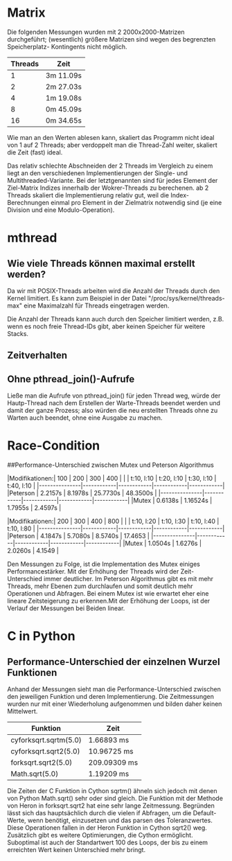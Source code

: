 # Matrix

Die folgenden Messungen wurden mit 2 2000x2000-Matrizen durchgeführt;
(wesentlich) größere Matrizen sind wegen des begrenzten Speicherplatz-
Kontingents nicht möglich.

| Threads | Zeit      |
|---------|-----------|
| 1       | 3m 11.09s |
| 2       | 2m 27.03s |
| 4       | 1m 19.08s |
| 8       | 0m 45.09s |
| 16      | 0m 34.65s |

Wie man an den Werten ablesen kann, skaliert das Programm nicht ideal
von 1 auf 2 Threads; aber verdoppelt man die Thread-Zahl weiter,
skaliert die Zeit (fast) ideal.

Das relativ schlechte Abschneiden der 2 Threads im Vergleich zu einem
liegt an den verschiedenen Implementierungen der Single- und
Multithreaded-Variante. Bei der letztgenannten sind für jedes Element
der Ziel-Matrix Indizes innerhalb der Wokrer-Threads zu berechenen.
ab 2 Threads skaliert die Implementierung relativ gut, weil die Index-
Berechnungen einmal pro Element in der Zielmatrix notwendig sind (je
eine Division und eine Modulo-Operation).


# mthread

## Wie viele Threads können maximal erstellt werden?
Da wir mit POSIX-Threads arbeiten wird die Anzahl der Threads durch den
Kernel limitiert. Es kann zum Beispiel in der Datei
"/proc/sys/kernel/threads-max" eine Maximalzahl für Threads eingetragen
werden.

Die Anzahl der Threads kann auch durch den Speicher limitiert werden,
z.B. wenn es noch freie Thread-IDs gibt, aber keinen Speicher für
weitere Stacks.

## Zeitverhalten

## Ohne pthread_join()-Aufrufe
Ließe man die Aufrufe von pthread_join() für jeden Thread weg, würde der
Hautp-Thread nach dem Erstellen der Warte-Threads beendet werden und
damit der ganze Prozess; also würden die neu erstellten Threads ohne zu
Warten auch beendet, ohne eine Ausgabe zu machen.


# Race-Condition

##Performance-Unterschied zwischen Mutex und Peterson Algorithmus

|Modifikationen:|    100     |    200     |    300     |   400      |
|               | t:10, l:10 | t:20, l:10 | t:30, l:10 | t:40, l:10 |
|---------------|------------|------------|------------|------------|
|Peterson       | 2.2157s    | 8.1978s    | 25.7730s   | 48.3500s   |
|---------------|------------|------------|------------|------------|
|Mutex          | 0.6138s    | 1.16524s   | 1.7955s    | 2.4597s    |


|Modifikationen:|    200     |    300     |    400     |   800      |
|               | t:10, l:20 | t:10, l:30 | t:10, l:40 | t:10, l:80 |
|---------------|------------|------------|------------|------------|
|Peterson       | 4.1847s    | 5.7080s    | 8.5740s    | 17.4653    |
|---------------|------------|------------|------------|------------|
|Mutex          | 1.0504s    | 1.6276s    | 2.0260s    | 4.1549     |

Den Messungen zu Folge, ist die Implementation des Mutex einiges
Performancestärker. 
Mit der Erhöhung der Threads wird der Zeit-Unterschied immer deutlicher.
Im Peterson Algorithmus gibt es mit mehr Threads, mehr Ebenen zum
durchlaufen und somit deutlich mehr Operationen und Abfragen. Bei einem
Mutex ist wie erwartet eher eine lineare Zeitsteigerung zu erkennen.Mit 
der Erhöhung der Loops, ist der Verlauf der Messungen bei Beiden linear.


# C in Python

## Performance-Unterschied der einzelnen Wurzel Funktionen
Anhand der Messungen sieht man die Performance-Unterschied zwischen den
jeweiligen Funktion und deren Implementierung. 
Die Zeitmessungen wurden nur mit einer Wiederholung aufgenommen 
und bilden daher keinen Mittelwert.

|Funktion               |Zeit          |
|-----------------------|--------------|
|cyforksqrt.sqrtm(5.0)  |1.66893 ms    |
|cyforksqrt.sqrt2(5.0)  |10.96725 ms   |
|forksqrt.sqrt2(5.0)    |209.09309 ms  |
|Math.sqrt(5.0)         |1.19209 ms    |

Die Zeiten der C Funktion in Cython sqrtm() ähneln sich jedoch mit denen
von Python Math.sqrt() sehr oder sind gleich. Die Funktion mit der
Methode von Heron in forksqrt.sqrt2 hat eine sehr lange Zeitmessung.
Begründen lässt sich das hauptsächlich durch die vielen if Abfragen, 
um die Default-Werte, wenn benötigt, einzusetzen und das parsen des
Toleranzwertes. Diese Operationen fallen in der Heron Funktion in Cython
sqrt2() weg.
Zusätzlich gibt es weitere Optimierungen, die Cython ermöglicht.
Suboptimal ist auch der Standartwert 100 des Loops, der bis zu einem
erreichten Wert keinen Unterschied mehr bringt.
